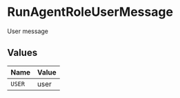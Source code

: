 # RunAgentRoleUserMessage

User message


## Values

| Name   | Value  |
| ------ | ------ |
| `USER` | user   |